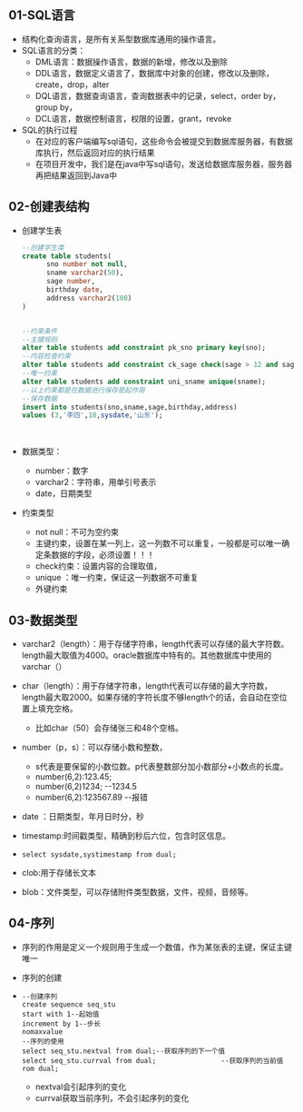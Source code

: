## 01-SQL语言

+ 结构化查询语言，是所有关系型数据库通用的操作语言。
+ SQL语言的分类：
  + DML语言：数据操作语言，数据的新增，修改以及删除
  + DDL语言，数据定义语言了，数据库中对象的创建，修改以及删除，create，drop，alter
  + DQL语言，数据查询语言，查询数据表中的记录，select，order by，group by，
  + DCL语言，数据控制语言，权限的设置，grant，revoke
+ SQL的执行过程
  + 在对应的客户端编写sql语句，这些命令会被提交到数据库服务器，有数据库执行，然后返回对应的执行结果
  + 在项目开发中，我们是在java中写sql语句，发送给数据库服务器，服务器再把结果返回到Java中

## 02-创建表结构

+ 创建学生表

  ```sql
  --创建学生类
  create table students(
        sno number not null,
        sname varchar2(50),
        sage number,
        birthday date,
        address varchar2(100)
  )


  --约束条件
  --主键规则
  alter table students add constraint pk_sno primary key(sno);
  --内容检查约束
  alter table students add constraint ck_sage check(sage > 12 and sage < 30);
  --唯一约束
  alter table students add constraint uni_sname unique(sname);
  --以上约束都是在数据进行保存是起作用
  --保存数据
  insert into students(sno,sname,sage,birthday,address)
  values (3,'李四',18,sysdate,'山东');
  ```

  ​

+ 数据类型：

  + number：数字
  + varchar2：字符串，用单引号表示
  + date，日期类型

+ 约束类型

  + not null：不可为空约束
  + 主键约束，设置在某一列上，这一列数不可以重复，一般都是可以唯一确定条数据的字段，必须设置！！！
  + check约束：设置内容的合理取值，
  + unique ：唯一约束，保证这一列数据不可重复
  + 外键约束

## 03-数据类型

+ varchar2（length）：用于存储字符串，length代表可以存储的最大字符数。length最大取值为4000。oracle数据库中特有的。其他数据库中使用的varchar（）

+ char（length）：用于存储字符串，length代表可以存储的最大字符数，length最大取2000。如果存储的字符长度不够length个的话，会自动在空位置上填充空格。

  + 比如char（50）会存储张三和48个空格。

+ number（p，s）：可以存储小数和整数，

  + s代表是要保留的小数位数。p代表整数部分加小数部分+小数点的长度。
  + number(6,2):123.45;
  + number(6,2)1234; --1234.5
  + number(6,2):123567.89 --报错

+ date ：日期类型，年月日时分，秒

+ timestamp:时间戳类型，精确到秒后六位，包含时区信息。

+ ```
  select sysdate,systimestamp from dual;
  ```

+ clob:用于存储长文本

+ blob：文件类型，可以存储附件类型数据，文件，视频，音频等。

## 04-序列

+ 序列的作用是定义一个规则用于生成一个数值，作为某张表的主键，保证主键唯一

+ 序列的创建

+ ```
  --创建序列
  create sequence seq_stu
  start with 1--起始值
  increment by 1--步长
  nomaxvalue
  --序列的使用
  select seq_stu.nextval from dual;--获取序列的下一个值
  select seq_stu.currval from dual;                --获取序列的当前值rom dual;
  ```

  + nextval会引起序列的变化
  + currval获取当前序列，不会引起序列的变化